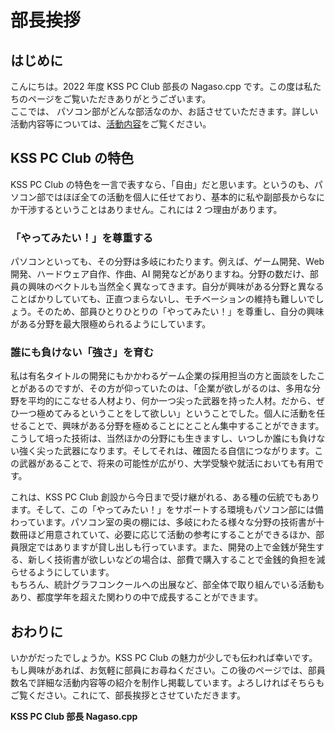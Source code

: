 # 部長挨拶

## はじめに

こんにちは。2022 年度 KSS PC Club 部長の Nagaso.cpp です。この度は私たちのページをご覧いただきありがとうございます。  
ここでは、 パソコン部がどんな部活なのか、お話させていただきます。詳しい活動内容等については、[活動内容](https://introduction.kss-pc.club/about.html)をご覧ください。

## KSS PC Club の特色

KSS PC Club の特色を一言で表すなら、「自由」だと思います。というのも、パソコン部ではほぼ全ての活動を個人に任せており、基本的に私や副部長からなにか干渉するということはありません。これには 2 つ理由があります。

### 「やってみたい！」を尊重する

パソコンといっても、その分野は多岐にわたります。例えば、ゲーム開発、Web 開発、ハードウェア自作、作曲、AI 開発などがありますね。分野の数だけ、部員の興味のベクトルも当然全く異なってきます。自分が興味がある分野と異なることばかりしていても、正直つまらないし、モチベーションの維持も難しいでしょう。そのため、部員ひとりひとりの「やってみたい！」を尊重し、自分の興味がある分野を最大限極められるようにしています。

### 誰にも負けない「強さ」を育む

私は有名タイトルの開発にもかかわるゲーム企業の採用担当の方と面談をしたことがあるのですが、その方が仰っていたのは、「企業が欲しがるのは、多用な分野を平均的にこなせる人材より、何か一つ尖った武器を持った人材。だから、ぜひ一つ極めてみるということをして欲しい」ということでした。個人に活動を任せることで、興味がある分野を極めることにとことん集中することができます。こうして培った技術は、当然ほかの分野にも生きますし、いつしか誰にも負けない強く尖った武器になります。そしてそれは、確固たる自信につながります。この武器があることで、将来の可能性が広がり、大学受験や就活においても有用です。

これは、KSS PC Club 創設から今日まで受け継がれる、ある種の伝統でもあります。そして、この「やってみたい！」をサポートする環境もパソコン部には備わっています。パソコン室の奥の棚には、多岐にわたる様々な分野の技術書が十数冊ほど用意されていて、必要に応じて活動の参考にすることができるほか、部員限定ではありますが貸し出しも行っています。また、開発の上で金銭が発生する、新しく技術書が欲しいなどの場合は、部費で購入することで金銭的負担を減らせるようにしています。  
もちろん、統計グラフコンクールへの出展など、部全体で取り組んでいる活動もあり、都度学年を超えた関わりの中で成長することができます。

## おわりに

いかがだったでしょうか。KSS PC Club の魅力が少しでも伝われば幸いです。もし興味があれば、お気軽に部員にお尋ねください。この後のページでは、部員数名で詳細な活動内容等の紹介を制作し掲載しています。よろしければそちらもご覧ください。これにて、部長挨拶とさせていただきます。

**KSS PC Club 部長 Nagaso.cpp**
